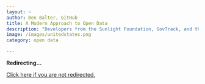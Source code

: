 ```yaml
---
layout: ~
author: Ben Balter, GitHub
title: A Modern Approach to Open Data
description: "Developers from the Sunlight Foundation, GovTrack, and the New York Times decided to stop each building the same basic tools over and over, and start building an open data platform they could share."
image: /images/unitedstates.png
category: open data

---
```


<!DOCTYPE html>
<html>
<head>
<title>Redirecting...</title>
<link rel="canonical" href="http://government.github.com/stories/modern-approach-to-open-data"/>
<meta http-equiv="content-type" content="text/html; charset=utf-8" />
<meta http-equiv="refresh" content="0; url=#{http://government.github.com/stories/modern-approach-to-open-data}" />
</head>
<body>
  <p><strong>Redirecting...</strong></p>
  <p><a href='http://government.github.com/stories/modern-approach-to-open-data'>Click here if you are not redirected.</a></p>
  <script>
    document.location.href = "http://government.github.com/stories/modern-approach-to-open-data";
  </script>
</body>
</html>
